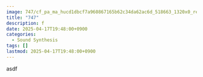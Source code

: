 ```yaml
---
image: 747/cf_pa_ma_hucd1dbcf7a960867165b62c34da62ac6d_518663_1320x0_resize_box_3.png
title: "747"
description: f
date: 2025-04-17T19:48:00+0900
categories:
  - Sound Synthesis
tags: []
lastmod: 2025-04-17T19:48:00+0900
---
```

asdf
